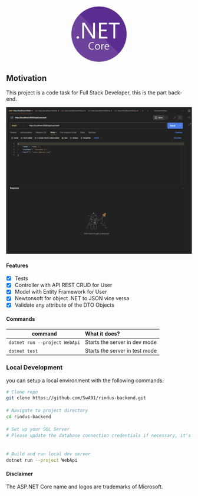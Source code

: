 <p align="center">
    <img src="preview/net-core.png" width="150">
</p>

## Motivation

This project is a code task for Full Stack Developer, this is the part back-end.

<p>
  <img alt="Preview" src="preview/preview.gif">
</p>

#### Features

- [x] Tests
- [x] Controller with API REST CRUD for User
- [x] Model with Entity Framework for User
- [x] Newtonsoft for object .NET to JSON vice versa
- [x] Validate any attribute of the DTO Objects

#### Commands

| command                   | What it does?                                 |
| ------------------------- | :-------------------------------------------- |
| `dotnet run --project WebApi`              | Starts the server in dev mode                 |
| `dotnet test`             | Starts the server in test mode                |

### Local Development

you can setup a local environment with the following commands:

```bash
# Clone repo
git clone https://github.com/SwA91/rindus-backend.git

# Navigate to project directory
cd rindus-backend

# Set up your SQL Server
# Please update the database connection credentials if necessary, it's in appsettings.json


# Build and run local dev server
dotnet run --project WebApi
```

#### Disclaimer

The ASP.NET Core name and logos are trademarks of Microsoft.
